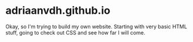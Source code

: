 # adriaanvdh.github.io
Okay, so I'm trying to build my own website.
Starting with very basic HTML stuff, going to check out CSS and see how far I will come. 
